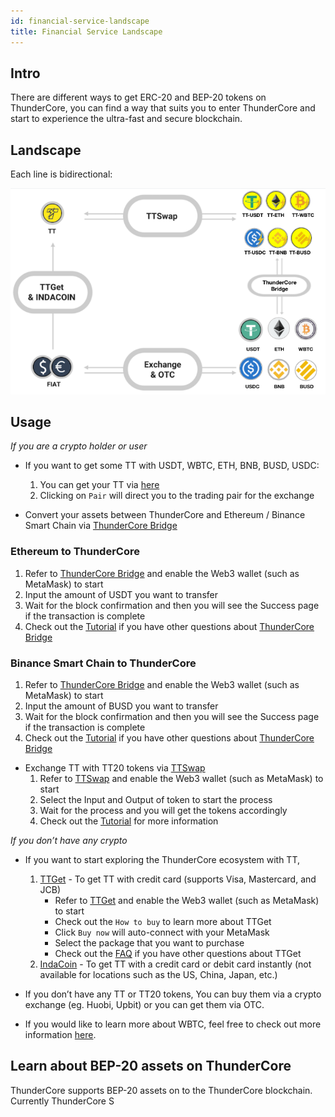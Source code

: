 ```yaml
---
id: financial-service-landscape
title: Financial Service Landscape
---
```

## Intro
There are different ways to get ERC-20 and BEP-20 tokens on ThunderCore, you can find a way that suits you to enter ThunderCore and start to experience the ultra-fast and secure blockchain. 

## Landscape
Each line is bidirectional:

![alt-text](assets/img/financial-service-landscape.png)

## Usage
_If you are a crypto holder or user_

* If you want to get some TT with USDT, WBTC, ETH, BNB, BUSD, USDC: 
  1. You can get your TT via [here](https://coinmarketcap.com/currencies/thunder-token/#markets) 
  2. Clicking on `Pair` will direct you to the trading pair for the exchange

* Convert your assets between ThunderCore and Ethereum / Binance Smart Chain via [ThunderCore Bridge](https://bridge.thundercore.com/)

### Ethereum to ThunderCore
  1. Refer to [ThunderCore Bridge](https://bridge.thundercore.com/eth/) and enable the Web3 wallet (such as MetaMask) to start 
  2. Input the amount of USDT you want to transfer 
  3. Wait for the block confirmation and then you will see the Success page if the transaction is complete 
  4. Check out the [Tutorial](https://docs.thundercore.com/docs/ThunderStableCoinTutorial.pdf) if you have other questions about [ThunderCore Bridge](https://bridge.thundercore.com/)

### Binance Smart Chain to ThunderCore
  1. Refer to [ThunderCore Bridge](https://bridge.thundercore.com/bsc/) and enable the Web3 wallet (such as MetaMask) to start 
  2. Input the amount of BUSD you want to transfer 
  3. Wait for the block confirmation and then you will see the Success page if the transaction is complete 
  4. Check out the [Tutorial](https://docs.thundercore.com/docs/ThunderStableCoinTutorial.pdf) if you have other questions about [ThunderCore Bridge](https://bridge.thundercore.com/)


* Exchange TT with TT20 tokens via [TTSwap](https://ttswap.space/#/swap)
  1. Refer to [TTSwap](https://ttswap.space/#/swap) and enable the Web3 wallet (such as MetaMask) to start 
  2. Select the Input and Output of token to start the process  
  3. Wait for the process and you will get the tokens accordingly  
  4. Check out the [Tutorial](https://support-center.thundercore.com/docs/ttswap/) for more information

_If you don’t have any crypto_

* If you want to start exploring the ThunderCore ecosystem with TT, 
  1. [TTGet](https://indacoin.io/buy-thundertoken-with-card) - To get TT with credit card (supports Visa, Mastercard, and JCB) 
     * Refer to [TTGet](https://indacoin.io/buy-thundertoken-with-card) and enable the Web3 wallet (such as MetaMask) to start
     * Check out the `How to buy` to learn more about TTGet
     * Click `Buy now` will auto-connect with your MetaMask
     * Select the package that you want to purchase
     * Check out the [FAQ](https://ttget.appcenter.games/) if you have other questions about TTGet
  2. [IndaCoin](https://indacoin.io/buy-thundertoken-with-card) - To get TT with a credit card or debit card instantly (not available for locations such as the US, China, Japan, etc.)

* If you don’t have any TT or TT20 tokens,
You can buy them via a crypto exchange (eg. Huobi, Upbit) or you can get them via OTC.

* If you would like to learn more about WBTC, feel free to check out more information [here](https://wbtc.network/).

## Learn about BEP-20 assets on ThunderCore

ThunderCore supports BEP-20 assets on to the ThunderCore blockchain. Currently ThunderCore S
